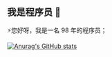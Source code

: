 ## 我是程序员 👋

⚡您好呀，我是一名 98 年的程序员；

[![Anurag's GitHub stats](https://github-readme-stats.vercel.app/api?username=coder-lhq)](https://github.com/anuraghazra/github-readme-stats)
<!--
**coder-lhq/coder-lhq** is a ✨ _special_ ✨ repository because its `README.md` (this file) appears on your GitHub profile.

Here are some ideas to get you started:

- 🔭 I’m currently working on ...
- 🌱 I’m currently learning ...
- 👯 I’m looking to collaborate on ...
- 🤔 I’m looking for help with ...
- 💬 Ask me about ...
- 📫 How to reach me: ...
- 😄 Pronouns: ...
- ⚡ Fun fact: ...
-->
